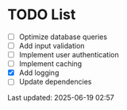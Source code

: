 # TODO List

- [ ] Optimize database queries
- [ ] Add input validation
- [ ] Implement user authentication
- [ ] Implement caching
- [x] Add logging
- [ ] Update dependencies

Last updated: 2025-06-19 02:57

